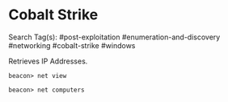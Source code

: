 # Cobalt Strike

Search Tag(s): #post-exploitation #enumeration-and-discovery #networking #cobalt-strike #windows

Retrieves IP Addresses.

```
beacon> net view

beacon> net computers
```